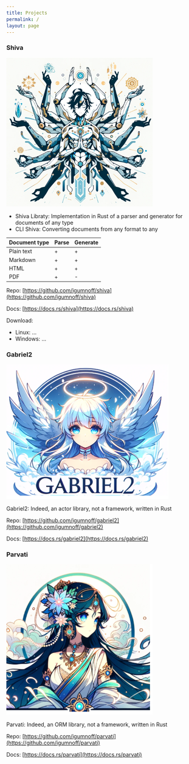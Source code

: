 ```yaml
---
title: Projects
permalink: /
layout: page
---
```

### Shiva
![Shiva](/shiva.png)
- Shiva Libraty: Implementation in Rust of a parser and generator for documents of any type
- CLI Shiva: Сonverting documents from any format to any

| Document type | Parse | Generate |
|---------------|-------|----------|
| Plain text    | +     | +        |
| Markdown      | +     | +        |
| HTML          | +     | +        |
| PDF           | +     | -        |

Repo: [https://github.com/igumnoff/shiva](https://github.com/igumnoff/shiva)

Docs: [https://docs.rs/shiva](https://docs.rs/shiva)

Download: 
- Linux: ...
- Windows: ...

### Gabriel2
![Gabriel2](/gabriel2.png)

Gabriel2: Indeed, an actor library, not a framework, written in Rust

Repo: [https://github.com/igumnoff/gabriel2](https://github.com/igumnoff/gabriel2)

Docs: [https://docs.rs/gabriel2](https://docs.rs/gabriel2)

### Parvati
![Parvati](/parvati.png)

Parvati: Indeed, an ORM library, not a framework, written in Rust

Repo: [https://github.com/igumnoff/parvati](https://github.com/igumnoff/parvati)

Docs: [https://docs.rs/parvati](https://docs.rs/parvati)

